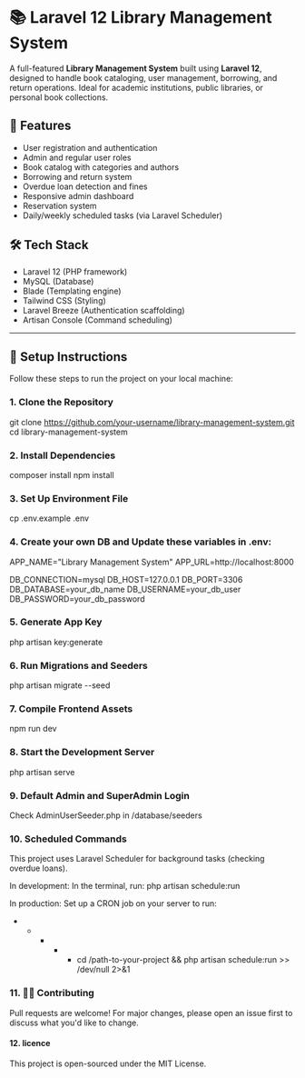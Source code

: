 # 📚 Laravel 12 Library Management System

A full-featured **Library Management System** built using **Laravel 12**, designed to handle book cataloging, user management, borrowing, and return operations. Ideal for academic institutions, public libraries, or personal book collections.

## 🚀 Features

- User registration and authentication
- Admin and regular user roles
- Book catalog with categories and authors
- Borrowing and return system
- Overdue loan detection and fines
- Responsive admin dashboard
- Reservation system
- Daily/weekly scheduled tasks (via Laravel Scheduler)

## 🛠️ Tech Stack

- Laravel 12 (PHP framework)
- MySQL (Database)
- Blade (Templating engine)
- Tailwind CSS (Styling)
- Laravel Breeze (Authentication scaffolding)
- Artisan Console (Command scheduling)

---

## 🔧 Setup Instructions

Follow these steps to run the project on your local machine:

### 1. Clone the Repository

git clone https://github.com/your-username/library-management-system.git
cd library-management-system

### 2.  Install Dependencies

composer install
npm install

### 3.  Set Up Environment File
cp .env.example .env

### 4.  Create your own DB and Update these variables in .env:
APP_NAME="Library Management System"
APP_URL=http://localhost:8000

DB_CONNECTION=mysql
DB_HOST=127.0.0.1
DB_PORT=3306
DB_DATABASE=your_db_name
DB_USERNAME=your_db_user
DB_PASSWORD=your_db_password


### 5.  Generate App Key
php artisan key:generate

### 6.  Run Migrations and Seeders
php artisan migrate --seed

### 7.  Compile Frontend Assets
npm run dev

### 8.  Start the Development Server
php artisan serve

### 9.  Default Admin and SuperAdmin Login
Check AdminUserSeeder.php in /database/seeders






### 10. Scheduled Commands
This project uses Laravel Scheduler for background tasks (checking overdue loans). 

In development: In the terminal, run:
php artisan schedule:run

In production: Set up a CRON job on your server to run:
* * * * * cd /path-to-your-project && php artisan schedule:run >> /dev/null 2>&1


### 11.  🧑‍💻 Contributing
Pull requests are welcome! For major changes, please open an issue first to discuss what you'd like to change.

#### 12.  licence
This project is open-sourced under the MIT License.


